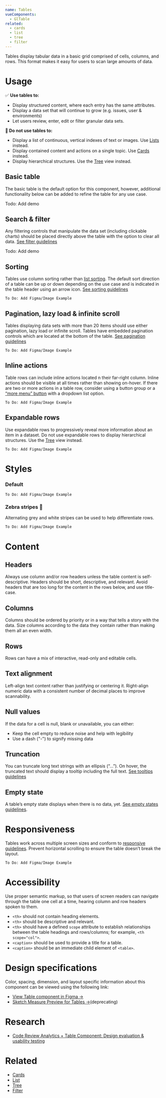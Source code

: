```yaml
---
name: Tables
vueComponents: 
  - GlTable
related:
  - cards
  - list
  - tree
  - filter
---
```


Tables display tabular data in a basic grid comprised of cells, columns, and rows. This format makes it easy for users to scan large amounts of data. 

# **Usage**

✅ **Use tables to:**

- Display structured content, where each entry has the same attributes.
- Display a data set that will continue to grow (e.g. issues, user & environments)
- Let users review, enter, edit or filter granular data sets.

**🛑 Do not use tables to:**

- Display a list of continuous, vertical indexes of text or images. Use [Lists](https://design.gitlab.com/components/list) instead.
- Display contained content and actions on a single topic. Use [Cards](https://design.gitlab.com/components/cards) instead.
- Display hierarchical structures. Use the [Tree](https://design.gitlab.com/components/tree) view instead.

## Basic table

The basic table is the default option for this component, however, additional functionality below can be added to refine the table for any use case.

Todo: Add demo

## Search & filter

Any filtering controls that manipulate the data set (including clickable charts) should be placed directly above the table with the option to clear all data. [See filter guidelines](https://design.gitlab.com/components/filter)

Todo: Add demo

## Sorting

Tables use column sorting rather than [list sorting](https://design.gitlab.com/components/sorting). The default sort direction of a table can be up or down depending on the use case and is indicated in the table header using an arrow icon. [See sorting guidelines](https://design.gitlab.com/components/sorting/)

    To Do: Add Figma/Image Example

## Pagination, lazy load & infinite scroll

Tables displaying data sets with more than 20 items should use either pagination, lazy load or infinite scroll. Tables have embedded pagination controls which are located at the bottom of the table. [See pagination guidelines](https://design.gitlab.com/components/pagination)

    To Do: Add Figma/Image Example

## Inline actions

Table rows can include inline actions located n their far-right column. Inline actions should be visible at all times rather than showing on-hover. If there are two or more actions in a table row, consider using a button group or a [“more menu” button](https://design.gitlab.com/components/button#ellipsis) with a dropdown list option.

    To Do: Add Figma/Image Example

## Expandable rows

Use expandable rows to progressively reveal more information about an item in a dataset.  Do not use expandable rows to display hierarchical structures. Use the [Tree](https://design.gitlab.com/components/tree) view instead.

    To Do: Add Figma/Image Example

# Styles

### Default

    To Do: Add Figma/Image Example

### Zebra stripes 🦓

Alternating grey and white stripes can be used to help differentiate rows.

    To Do: Add Figma/Image Example

# Content

## Headers

Always use column and/or row headers unless the table content is self-descriptive. Headers should be short, descriptive, and relevant. Avoid headers that are too long for the content in the rows below, and use title-case.

## Columns

Columns should be ordered by priority or in a way that tells a story with the data. Size columns according to the data they contain rather than making them all an even width. 

## Rows

Rows can have a mix of interactive, read-only and editable cells. 

## Text alignment

Left-align text content rather than justifying or centering it. Right-align numeric data with a consistent number of decimal places to improve scannability.

## Null values

If the data for a cell is null, blank or unavailable, you can either:

- Keep the cell empty to reduce noise and help with legibility
- Use a dash ("-") to signify missing data

## Truncation

You can truncate long text strings with an ellipsis (“…”). On hover, the truncated text should display a tooltip including the full text. [See tooltips guidelines](https://design.gitlab.com/components/tooltips)

## Empty state

A table’s empty state displays when there is no data, yet. [See empty states guidelines](https://design.gitlab.com/regions/empty-states).

# Responsiveness

Tables work across multiple screen sizes and conform to [responsive guidelines](https://design.gitlab.com/components/tables/#responsiveness). Prevent horizontal scrolling to ensure the table doesn’t break the layout. 

    To Do: Add Figma/Image Example

# Accessibility

Use proper semantic markup, so that users of screen readers can navigate through the table one cell at a time, hearing column and row headers spoken to them.

- `<th>` should not contain heading elements.
- `<th>` should be descriptive and relevant.
- `<th>` should have a defined `scope` attribute to establish relationships between the table headings and rows/columns; for example, `<th scope="col">`.
- `<caption>` should be used to provide a title for a table.
- `<caption>` should be an immediate child element of `<table>`.

# Design specifications

Color, spacing, dimension, and layout specific information about this component can be viewed using the following link:

- [View Table component in Figma →](https://www.figma.com/file/mZ4qECdXMJuFlUAvzl9XE1/Tables)
- [Sketch Measure Preview for Tables →](https://gitlab-org.gitlab.io/gitlab-design/hosted/design-gitlab-specs/tables-spec-previews/)(deprecating)

# Research

- [Code Review Analytics + Table Component: Design evaluation & usability testing](https://gitlab.com/groups/gitlab-org/-/epics/2954)

# Related

- [Cards](https://design.gitlab.com/components/cards)
- [List](https://design.gitlab.com/components/list)
- [Tree](https://design.gitlab.com/components/tree)
- [Filter](https://design.gitlab.com/components/filter)

